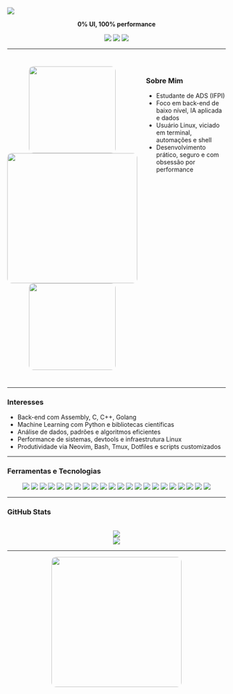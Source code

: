 # <p align="center">
  <img src="https://readme-typing-svg.herokuapp.com/?color=cba6f7&size=30&center=true&vCenter=true&width=1000&lines=HEY+GUYS..." />
</p>

<p align="center" style="margin-top: 10px;">
  <strong>0% UI, 100% performance</strong>
</p>

<p align="center" style="margin-top: 15px;">
  <img src="https://img.shields.io/badge/Linux%20User-1d232e?style=flat-square&logo=linux&logoColor=cba6f7"/>
  <img src="https://img.shields.io/badge/Machine%20Learning-1d232e?style=flat-square&logo=tensorflow&logoColor=cba6f7"/>
  <img src="https://img.shields.io/badge/Terminal%20Life-1d232e?style=flat-square&logo=gnubash&logoColor=cba6f7"/>
</p>

---

<section id="sobre-mim" style="display: flex; align-items: flex-start; gap: 20px; margin: 40px 0;">
  <!-- Coluna da Imagem -->
  <div style="flex: 1; text-align: center;">
    <img src="https://user-images.githubusercontent.com/77577746/149508180-c75be0e3-1983-4592-9f1d-d58b64f055d4.gif" width="200" style="border-radius: 10px;" />     
    <img src="https://i.pinimg.com/originals/99/ee/92/99ee923212b0aa54ea03c6717baccf39.gif" width="300" style="border-radius: 10px;" />
    <img src="https://user-images.githubusercontent.com/77577746/149508180-c75be0e3-1983-4592-9f1d-d58b64f055d4.gif" width="200" style="border-radius: 10px;" />     
    
  </div>
  
  <!-- Coluna das Informações -->
  <div style="flex: 2;">
    <h3>Sobre Mim</h3>
    <ul>
      <li>Estudante de ADS (IFPI)</li>
      <li>Foco em back-end de baixo nível, IA aplicada e dados</li>
      <li>Usuário Linux, viciado em terminal, automações e shell</li>
      <li>Desenvolvimento prático, seguro e com obsessão por performance</li>
    </ul>
  </div>
</section>

---

### Interesses
- Back-end com Assembly, C, C++, Golang  
- Machine Learning com Python e bibliotecas científicas  
- Análise de dados, padrões e algoritmos eficientes  
- Performance de sistemas, devtools e infraestrutura Linux  
- Produtividade via Neovim, Bash, Tmux, Dotfiles e scripts customizados  

---

### Ferramentas e Tecnologias
<p align="center">
  <img src="https://img.shields.io/badge/Assembly-1d232e?style=for-the-badge&logo=gnuemacs&logoColor=cba6f7" />
  <img src="https://img.shields.io/badge/C-1d232e?style=for-the-badge&logo=c&logoColor=cba6f7" />
  <img src="https://img.shields.io/badge/C++-1d232e?style=for-the-badge&logo=c%2B%2B&logoColor=cba6f7" />
  <img src="https://img.shields.io/badge/Golang-1d232e?style=for-the-badge&logo=go&logoColor=cba6f7" />
  <img src="https://img.shields.io/badge/Python-1d232e?style=for-the-badge&logo=python&logoColor=cba6f7" />
  <img src="https://img.shields.io/badge/Numpy-1d232e?style=for-the-badge&logo=numpy&logoColor=cba6f7" />
  <img src="https://img.shields.io/badge/Pandas-1d232e?style=for-the-badge&logo=pandas&logoColor=cba6f7" />
  <img src="https://img.shields.io/badge/Scikit--Learn-1d232e?style=for-the-badge&logo=scikitlearn&logoColor=cba6f7" />
  <img src="https://img.shields.io/badge/TensorFlow-1d232e?style=for-the-badge&logo=tensorflow&logoColor=cba6f7" />
  <img src="https://img.shields.io/badge/Jupyter-1d232e?style=for-the-badge&logo=jupyter&logoColor=cba6f7" />
  <img src="https://img.shields.io/badge/Shell%20Script-1d232e?style=for-the-badge&logo=gnubash&logoColor=cba6f7" />
  <img src="https://img.shields.io/badge/Bash-1d232e?style=for-the-badge&logo=gnubash&logoColor=cba6f7" />
  <img src="https://img.shields.io/badge/Neovim-1d232e?style=for-the-badge&logo=neovim&logoColor=cba6f7" />
  <img src="https://img.shields.io/badge/Tmux-1d232e?style=for-the-badge&logo=tmux&logoColor=cba6f7" />
  <img src="https://img.shields.io/badge/Systemd-1d232e?style=for-the-badge&logo=systemd&logoColor=cba6f7" />
  <img src="https://img.shields.io/badge/Linux-1d232e?style=for-the-badge&logo=linux&logoColor=cba6f7" />
  <img src="https://img.shields.io/badge/Arch-1d232e?style=for-the-badge&logo=archlinux&logoColor=cba6f7" />
  <img src="https://img.shields.io/badge/Manjaro-1d232e?style=for-the-badge&logo=manjaro&logoColor=cba6f7" />
  <img src="https://img.shields.io/badge/Fedora-1d232e?style=for-the-badge&logo=fedora&logoColor=cba6f7" />
  <img src="https://img.shields.io/badge/Hyprland-1d232e?style=for-the-badge&logo=neovim&logoColor=cba6f7" />
  <img src="https://img.shields.io/badge/Raspberry%20Pi-1d232e?style=for-the-badge&logo=raspberrypi&logoColor=cba6f7" />
  <img src="https://img.shields.io/badge/Kali%20Linux-1d232e?style=for-the-badge&logo=kalilinux&logoColor=cba6f7" />
</p>

---

### GitHub Stats
<div align="center">
  <br/>
  <img src="https://github-readme-stats.vercel.app/api?username=sh1ftx&show_icons=true&theme=tokyonight&title_color=cba6f7&text_color=cba6f7&icon_color=cba6f7&bg_color=00000000" />
  <br/>
  <img src="https://github-readme-stats.vercel.app/api/top-langs/?username=sh1ftx&layout=compact&theme=tokyonight&title_color=cba6f7&text_color=cba6f7&icon_color=cba6f7&bg_color=00000000" />
</div>

---

<!-- GIF final -->
<p align="center">
  <img src="https://i.pinimg.com/originals/96/50/5a/96505a64543fc14ea2888b519b4677e7.gif" width="300" style="border-radius: 10px;" />
</p>
